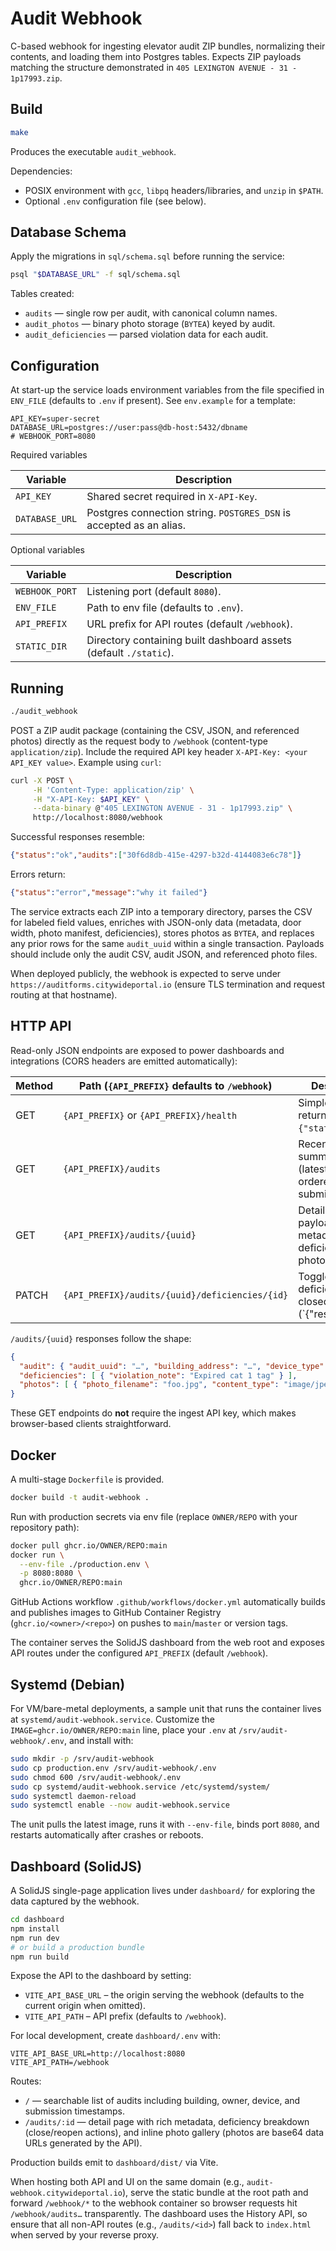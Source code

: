 # Audit Webhook

C-based webhook for ingesting elevator audit ZIP bundles, normalizing their contents, and loading them into Postgres tables. Expects ZIP payloads matching the structure demonstrated in `405 LEXINGTON AVENUE - 31 - 1p17993.zip`.

## Build

```sh
make
```

Produces the executable `audit_webhook`.

Dependencies:
- POSIX environment with `gcc`, `libpq` headers/libraries, and `unzip` in `$PATH`.
- Optional `.env` configuration file (see below).

## Database Schema

Apply the migrations in `sql/schema.sql` before running the service:

```sh
psql "$DATABASE_URL" -f sql/schema.sql
```

Tables created:
- `audits` — single row per audit, with canonical column names.
- `audit_photos` — binary photo storage (`BYTEA`) keyed by audit.
- `audit_deficiencies` — parsed violation data for each audit.

## Configuration

At start-up the service loads environment variables from the file specified in `ENV_FILE` (defaults to `.env` if present). See `env.example` for a template:

```env
API_KEY=super-secret
DATABASE_URL=postgres://user:pass@db-host:5432/dbname
# WEBHOOK_PORT=8080
```

Required variables

| Variable       | Description                                                         |
|----------------|---------------------------------------------------------------------|
| `API_KEY`      | Shared secret required in `X-API-Key`.                               |
| `DATABASE_URL` | Postgres connection string. `POSTGRES_DSN` is accepted as an alias. |

Optional variables

| Variable       | Description                                    |
|----------------|------------------------------------------------|
| `WEBHOOK_PORT` | Listening port (default `8080`).                |
| `ENV_FILE`     | Path to env file (defaults to `.env`).          |
| `API_PREFIX`   | URL prefix for API routes (default `/webhook`). |
| `STATIC_DIR`   | Directory containing built dashboard assets (default `./static`). |

## Running

```sh
./audit_webhook
```

POST a ZIP audit package (containing the CSV, JSON, and referenced photos) directly as the request body to `/webhook` (content-type `application/zip`). Include the required API key header `X-API-Key: <your API_KEY value>`. Example using `curl`:

```sh
curl -X POST \
     -H 'Content-Type: application/zip' \
     -H "X-API-Key: $API_KEY" \
     --data-binary @"405 LEXINGTON AVENUE - 31 - 1p17993.zip" \
     http://localhost:8080/webhook
```

Successful responses resemble:

```json
{"status":"ok","audits":["30f6d8db-415e-4297-b32d-4144083e6c78"]}
```

Errors return:

```json
{"status":"error","message":"why it failed"}
```

The service extracts each ZIP into a temporary directory, parses the CSV for labeled field values, enriches with JSON-only data (metadata, door width, photo manifest, deficiencies), stores photos as `BYTEA`, and replaces any prior rows for the same `audit_uuid` within a single transaction. Payloads should include only the audit CSV, audit JSON, and referenced photo files.

When deployed publicly, the webhook is expected to serve under `https://auditforms.citywideportal.io` (ensure TLS termination and request routing at that hostname).

## HTTP API

Read-only JSON endpoints are exposed to power dashboards and integrations (CORS headers are emitted automatically):

| Method | Path (`{API_PREFIX}` defaults to `/webhook`) | Description                                                     |
|--------|----------------------------------------------|-----------------------------------------------------------------|
| GET    | `{API_PREFIX}` or `{API_PREFIX}/health`       | Simple heartbeat returning `{"status":"ok"}`.                |
| GET    | `{API_PREFIX}/audits`                         | Recent audit summaries (latest 100, ordered by submission).     |
| GET    | `{API_PREFIX}/audits/{uuid}`                  | Detailed audit payload with metadata, deficiencies, and photos. |
| PATCH  | `{API_PREFIX}/audits/{uuid}/deficiencies/{id}` | Toggle a deficiency’s closed state (`{"resolved":true|false}`). |

`/audits/{uuid}` responses follow the shape:

```json
{
  "audit": { "audit_uuid": "…", "building_address": "…", "device_type": "…" },
  "deficiencies": [ { "violation_note": "Expired cat 1 tag" } ],
  "photos": [ { "photo_filename": "foo.jpg", "content_type": "image/jpeg", "photo_bytes": "<base64>" } ]
}
```

These GET endpoints do **not** require the ingest API key, which makes browser-based clients straightforward.

## Docker

A multi-stage `Dockerfile` is provided.

```sh
docker build -t audit-webhook .
```

Run with production secrets via env file (replace `OWNER/REPO` with your repository path):

```sh
docker pull ghcr.io/OWNER/REPO:main
docker run \
  --env-file ./production.env \
  -p 8080:8080 \
  ghcr.io/OWNER/REPO:main
```

GitHub Actions workflow `.github/workflows/docker.yml` automatically builds and publishes images to GitHub Container Registry (`ghcr.io/<owner>/<repo>`) on pushes to `main`/`master` or version tags.

The container serves the SolidJS dashboard from the web root and exposes API routes under the configured `API_PREFIX` (default `/webhook`).

## Systemd (Debian)

For VM/bare-metal deployments, a sample unit that runs the container lives at `systemd/audit-webhook.service`. Customize the `IMAGE=ghcr.io/OWNER/REPO:main` line, place your `.env` at `/srv/audit-webhook/.env`, and install with:

```sh
sudo mkdir -p /srv/audit-webhook
sudo cp production.env /srv/audit-webhook/.env
sudo chmod 600 /srv/audit-webhook/.env
sudo cp systemd/audit-webhook.service /etc/systemd/system/
sudo systemctl daemon-reload
sudo systemctl enable --now audit-webhook.service
```

The unit pulls the latest image, runs it with `--env-file`, binds port `8080`, and restarts automatically after crashes or reboots.

## Dashboard (SolidJS)

A SolidJS single-page application lives under `dashboard/` for exploring the data captured by the webhook.

```sh
cd dashboard
npm install
npm run dev
# or build a production bundle
npm run build
```

Expose the API to the dashboard by setting:

- `VITE_API_BASE_URL` – the origin serving the webhook (defaults to the current origin when omitted).
- `VITE_API_PATH` – API prefix (defaults to `/webhook`).

For local development, create `dashboard/.env` with:

```
VITE_API_BASE_URL=http://localhost:8080
VITE_API_PATH=/webhook
```

Routes:

- `/` — searchable list of audits including building, owner, device, and submission timestamps.
- `/audits/:id` — detail page with rich metadata, deficiency breakdown (close/reopen actions), and inline photo gallery (photos are base64 data URLs generated by the API).

Production builds emit to `dashboard/dist/` via Vite.

When hosting both API and UI on the same domain (e.g., `audit-webhook.citywideportal.io`), serve the static bundle at the root path and forward `/webhook/*` to the webhook container so browser requests hit `/webhook/audits…` transparently.
The dashboard uses the History API, so ensure that all non-API routes (e.g., `/audits/<id>`) fall back to `index.html` when served by your reverse proxy.
